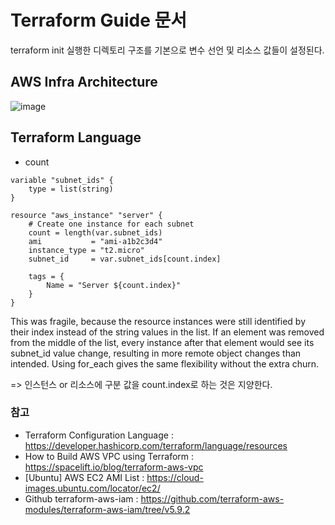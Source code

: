 # Terraform Guide 문서
terraform init 실행한 디렉토리 구조를 기본으로 변수 선언 및 리소스 값들이 설정된다.

## AWS Infra Architecture
![image](https://user-images.githubusercontent.com/30804139/206130106-67952e36-363e-4834-9b06-32798f21b8fe.png)

## Terraform Language

- count
```
variable "subnet_ids" {
    type = list(string)
}

resource "aws_instance" "server" {
    # Create one instance for each subnet
    count = length(var.subnet_ids)
    ami           = "ami-a1b2c3d4"
    instance_type = "t2.micro"
    subnet_id     = var.subnet_ids[count.index]

    tags = {
        Name = "Server ${count.index}"
    }
}
```
This was fragile, because the resource instances were still identified by their index instead of the string values in the list. If an element was removed from the middle of the list, every instance after that element would see its subnet_id value change, resulting in more remote object changes than intended. Using for_each gives the same flexibility without the extra churn.

=> 인스턴스 or 리소스에 구분 값을 count.index로 하는 것은 지양한다.

### 참고
- Terraform Configuration Language : https://developer.hashicorp.com/terraform/language/resources
- How to Build AWS VPC using Terraform : https://spacelift.io/blog/terraform-aws-vpc
- [Ubuntu] AWS EC2 AMI List : https://cloud-images.ubuntu.com/locator/ec2/
- Github terraform-aws-iam : https://github.com/terraform-aws-modules/terraform-aws-iam/tree/v5.9.2